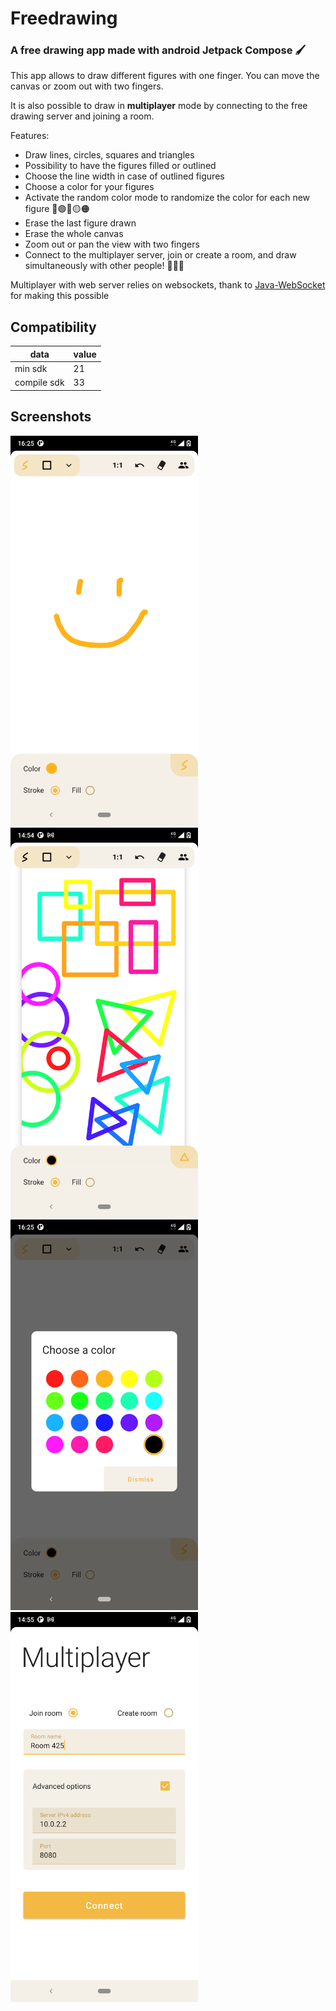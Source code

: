 # Freedrawing

### A free drawing app made with android Jetpack Compose 🖌


This app allows to draw different figures with one finger. You can move
the canvas or zoom out with two fingers.

It is also possible to draw in **multiplayer** mode by connecting to the
free drawing server and joining a room.



Features:

* Draw lines, circles, squares and triangles
* Possibility to have the figures filled or outlined
* Choose the line width in case of outlined figures
* Choose a color for your figures
* Activate the random color mode to randomize the color for each new figure 🔴🟢🔵🟡🟠
* Erase the last figure drawn
* Erase the whole canvas
* Zoom out or pan the view with two fingers
* Connect to the multiplayer server, join or create a room, and draw simultaneously with other people! 🧑🧑🧑


Multiplayer with web server relies on websockets, thank to [Java-WebSocket](https://github.com/TooTallNate/Java-WebSocket) for making this possible

## Compatibility

| data        | value |
|-------------|-------|
| min sdk     | 21    |
| compile sdk | 33    |

## Screenshots

<img src="screenshots/draw_face.png" width="300">
<img src="screenshots/draw_figures.png" width="300">
<img src="screenshots/choose_color.png" width="300">
<img src="screenshots/multi.png" width="300">


